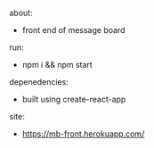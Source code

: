 about:
* front end of message board

run:
* npm i && npm start

depenedencies:
* built using create-react-app

site:
* https://mb-front.herokuapp.com/

